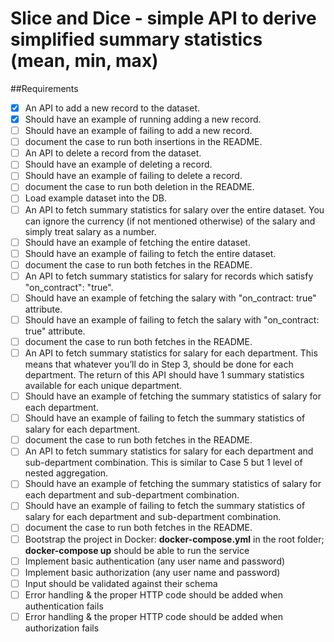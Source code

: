 # Slice and Dice - simple API to derive simplified summary statistics (mean, min, max)

##Requirements

- [x] An API to add a new record to the dataset.
- [x] Should have an example of running adding a new record.
- [ ] Should have an example of failing to add a new record.
- [ ] document the case to run both insertions in the README.
- [ ] An API to delete a record from the dataset.
- [ ] Should have an example of deleting a record.
- [ ] Should have an example of failing to delete a record.
- [ ] document the case to run both deletion in the README.
- [ ] Load example dataset into the DB.
- [ ] An API to fetch summary statistics for salary over the entire dataset. You can ignore the currency (if not
      mentioned otherwise) of the salary and simply treat salary as a number.
- [ ] Should have an example of fetching the entire dataset.
- [ ] Should have an example of failing to fetch the entire dataset.
- [ ] document the case to run both fetches in the README.
- [ ] An API to fetch summary statistics for salary for records which satisfy "on_contract": "true".
- [ ] Should have an example of fetching the salary with "on_contract: true" attribute.
- [ ] Should have an example of failing to fetch the salary with "on_contract: true" attribute.
- [ ] document the case to run both fetches in the README.
- [ ] An API to fetch summary statistics for salary for each department. This means that whatever you’ll do in Step 3, should be done for each department. The return of this API should have 1 summary statistics available for each unique department.
- [ ] Should have an example of fetching the summary statistics of salary for each department.
- [ ] Should have an example of failing to fetch the summary statistics of salary for each department.
- [ ] document the case to run both fetches in the README.
- [ ] An API to fetch summary statistics for salary for each department and sub-department combination. This
      is similar to Case 5 but 1 level of nested aggregation.
- [ ] Should have an example of fetching the summary statistics of salary for each department and sub-department combination.
- [ ] Should have an example of failing to fetch the summary statistics of salary for each department and sub-department combination.
- [ ] document the case to run both fetches in the README.
- [ ] Bootstrap the project in Docker: **docker-compose.yml** in the root folder; **docker-compose up** should be able to run the service
- [ ] Implement basic authentication (any user name and password)
- [ ] Implement basic authorization (any user name and password)
- [ ] Input should be validated against their schema
- [ ] Error handling & the proper HTTP code should be added when authentication fails
- [ ] Error handling & the proper HTTP code should be added when authorization fails
